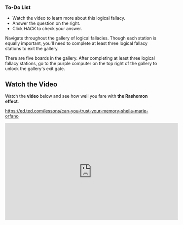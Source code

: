 

<div class="aside">
<h3>To-Do List</h3>
<ul>
  <li>Watch the video to learn more about this logical fallacy.</li>
  <li>Answer the question on the right.</li>
  <li>Click <em>HACK</em> to check your answer.</li>
</ul>
</div>

Navigate throughout the gallery of logical fallacies. Though each station is equally important, you'll need to complete at least three logical fallacy stations to exit the gallery. 

There are five boards in the gallery. After completing at least three logical fallacy stations, go to the purple computer on the top right of the gallery to unlock the gallery's exit gate.  

## Watch the Video
Watch the **video** below and see how well you fare with **the Rashomon effect**.

https://ed.ted.com/lessons/can-you-trust-your-memory-sheila-marie-orfano

<iframe width="560" height="315" src="https://www.youtube-nocookie.com/embed/xg5y6Ao7VE4" title="YouTube video player" frameborder="0" allow="accelerometer; autoplay; clipboard-write; encrypted-media; gyroscope; picture-in-picture" allowfullscreen></iframe>
